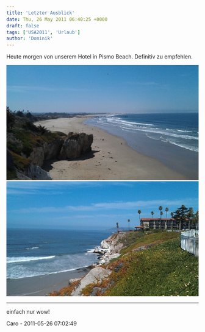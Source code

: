 ```yaml
---
title: 'Letzter Ausblick'
date: Thu, 26 May 2011 06:40:25 +0000
draft: false
tags: ['USA2011', 'Urlaub']
author: 'Dominik'
---
```


Heute morgen von unserem Hotel in Pismo Beach. Definitiv zu empfehlen.

![254411009](/urlaub11to15-images/11/254411009-scaled1000.jpg?w=300)
![255334530](/urlaub11to15-images/11/255334530-scaled1000.jpg?w=300)

---

einfach nur wow!

Caro - 2011-05-26 07:02:49